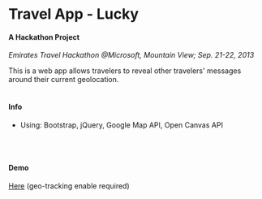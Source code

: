 Travel App - Lucky
=====
#### A Hackathon Project

*Emirates Travel Hackathon @Microsoft, Mountain View; Sep. 21-22, 2013*

This is a web app allows travelers to reveal other travelers' messages around their current geolocation.
<br>
<br>

#### Info  
- Using: Bootstrap, jQuery, Google Map API, Open Canvas API
<br>
<br>

#### Demo
[Here](http://jsbin.com/EFEfeTo/5/edit?html,css,js,output) (geo-tracking enable required)
